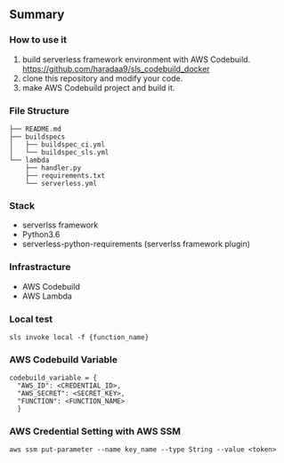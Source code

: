 ## Summary

### How to use it

1. build serverless framework environment with AWS Codebuild.
https://github.com/haradaa9/sls_codebuild_docker
2. clone this repository and modify your code.
3. make AWS Codebuild project and build it.

### File Structure
```
├── README.md
├── buildspecs
│   ├── buildspec_ci.yml
│   └── buildspec_sls.yml
└── lambda
    ├── handler.py
    ├── requirements.txt
    └── serverless.yml
```

### Stack

- serverlss framework
- Python3.6
- serverless-python-requirements (serverlss framework plugin)

### Infrastracture

- AWS Codebuild
- AWS Lambda

### Local test
```
sls invoke local -f {function_name}
```

### AWS Codebuild Variable
```
codebuild_variable = {
  "AWS_ID": <CREDENTIAL_ID>, 
  "AWS_SECRET": <SECRET_KEY>, 
  "FUNCTION": <FUNCTION_NAME>
  }
```

### AWS Credential Setting with AWS SSM

```
aws ssm put-parameter --name key_name --type String --value <token>
```
